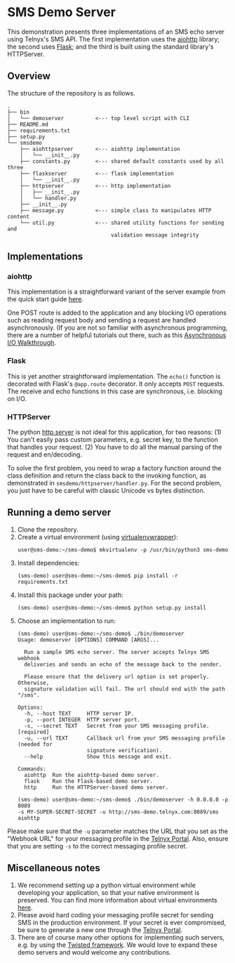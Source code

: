 # SMS Demo Server

This demonstration presents three implementations of an SMS echo server
using Telnyx's SMS API. The first implementation uses the
[aiohttp](http://aiohttp.readthedocs.io/en/stable/) library; the second
uses [Flask](http://flask.pocoo.org/); and the third is built using the
standard library's HTTPServer.

## Overview

The structure of the repository is as follows.

```
.
├── bin
│   └── demoserver          <--- top level script with CLI
├── README.md
├── requirements.txt
├── setup.py
└── smsdemo
    ├── aiohttpserver       <--- aiohttp implementation
    │   └── __init__.py
    ├── constants.py        <--- shared default constants used by all three
    ├── flaskserver         <--- flask implementation
    │   └── __init__.py
    ├── httpserver          <--- http implementation
    │   ├── __init__.py
    │   └── handler.py
    ├── __init__.py
    ├── message.py          <--- simple class to manipulates HTTP content
    └── util.py             <--- shared utility functions for sending and
                                 validation message integrity
```

## Implementations

### aiohttp

This implementation is a straightforward variant of the server example
from the quick start guide
[here](http://aiohttp.readthedocs.io/en/stable/tutorial.html).

One POST route is added to the application and any blocking I/O
operations such as reading request body and sending a request are
handled asynchronously. (If you are not so familiar with asynchronous
programming, there are a number of helpful tutorials out there, such as
this [Asynchronous I/O
Walkthrough](http://www.pgbovine.net/python-async-io-walkthrough.htm).

### Flask

This is yet another straightforward implementation. The `echo()`
function is decorated with Flask's `@app.route` decorator. It only
accepts `POST` requests. The receive and echo functions in this case are
synchronous, i.e. blocking on I/O.

### HTTPServer

The python
[http.server](https://docs.python.org/3/library/http.server.html) is not
ideal for this application, for two reasons: (1) You can't easily pass
custom parameters, e.g. secret key, to the function that handles your
request. (2) You have to do all the manual parsing of the request and
en/decoding.

To solve the first problem, you need to wrap a factory function around
the class definition and return the class back to the invoking function,
as demonstrated in `smsdemo/httpserver/handler.py`. For the second
problem, you just have to be careful with classic Unicode vs bytes
distinction.

## Running a demo server

1. Clone the repository.
2. Create a virtual environment (using
   [virtualenvwrapper](https://virtualenvwrapper.readthedocs.io/en/latest/)):
   ```
   user@sms-demo:~/sms-demo$ mkvirtualenv -p /usr/bin/python3 sms-demo
   ```
3. Install dependencies:
   ```
   (sms-demo) user@sms-demo:~/sms-demo$ pip install -r requirements.txt
   ```
4. Install this package under your path:
   ```
   (sms-demo) user@sms-demo:~/sms-demo$ python setup.py install
   ```
5. Choose an implementation to run:
   ```
   (sms-demo) user@sms-demo:~/sms-demo$ ./bin/demoserver
   Usage: demoserver [OPTIONS] COMMAND [ARGS]...

     Run a sample SMS echo server. The server accepts Telnyx SMS webhook
     deliveries and sends an echo of the message back to the sender.

     Please ensure that the delivery url option is set properly. Otherwise,
     signature validation will fail. The url should end with the path "/sms".

   Options:
     -h, --host TEXT     HTTP server IP.
     -p, --port INTEGER  HTTP server port.
     -s, --secret TEXT   Secret from your SMS messaging profile.  [required]
     -u, --url TEXT      Callback url from your SMS messaging profile (needed for
                         signature verification).
     --help              Show this message and exit.

   Commands:
     aiohttp  Run the aiohttp-based demo server.
     flask    Run the Flask-based demo server.
     http     Run the HTTPServer-based demo server.

   (sms-demo) user@sms-demo:~/sms-demo$ ./bin/demoserver -h 0.0.0.0 -p 8089
   -s MY-SUPER-SECRET-SECRET -u http://sms-demo.telnyx.com:8089/sms aiohttp
   ```

Please make sure that the `-u` parameter matches the URL that you set as
the "Webhook URL" for your messaging profile in the [Telnyx
Portal](https://portal.telnyx.com/). Also, ensure that you are setting
`-s` to the correct messaging profile secret.

## Miscellaneous notes

1. We recommend setting up a python virtual environment while developing
   your application, so that your native environment is preserved. You
   can find more information about virtual environments
   [here](http://python-guide.readthedocs.io/en/latest/dev/virtualenvs/).
2. Please avoid hard coding your messaging profile secret for sending
   SMS in the production environment. If your secret is ever
   compromised, be sure to generate a new one through the [Telnyx
   Portal](https://portal.telnyx.com/).
3. There are of course many other options for implementing such servers,
   e.g. by using the [Twisted
   framework](https://twistedmatrix.com/trac/). We would love to expand
   these demo servers and would welcome any contributions.
